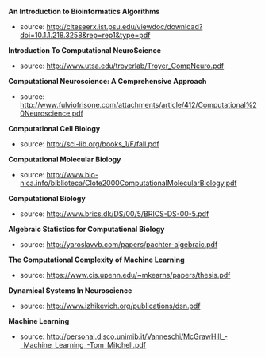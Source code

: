 **An Introduction to Bioinformatics Algorithms**
- source: http://citeseerx.ist.psu.edu/viewdoc/download?doi=10.1.1.218.3258&rep=rep1&type=pdf


**Introduction To Computational NeuroScience**
- source: http://www.utsa.edu/troyerlab/Troyer_CompNeuro.pdf


**Computational Neuroscience: A Comprehensive Approach**
- source: http://www.fulviofrisone.com/attachments/article/412/Computational%20Neuroscience.pdf


**Computational Cell Biology**
- source: http://sci-lib.org/books_1/F/fall.pdf


**Computational Molecular Biology**
- source: http://www.bio-nica.info/biblioteca/Clote2000ComputationalMolecularBiology.pdf


**Computational Biology**
- source: http://www.brics.dk/DS/00/5/BRICS-DS-00-5.pdf


**Algebraic Statistics for Computational Biology**
- source: http://yaroslavvb.com/papers/pachter-algebraic.pdf


**The Computational Complexity of Machine Learning**
- source: https://www.cis.upenn.edu/~mkearns/papers/thesis.pdf


**Dynamical Systems In Neuroscience**
- source: http://www.izhikevich.org/publications/dsn.pdf


**Machine Learning**
- source: http://personal.disco.unimib.it/Vanneschi/McGrawHill_-_Machine_Learning_-Tom_Mitchell.pdf
